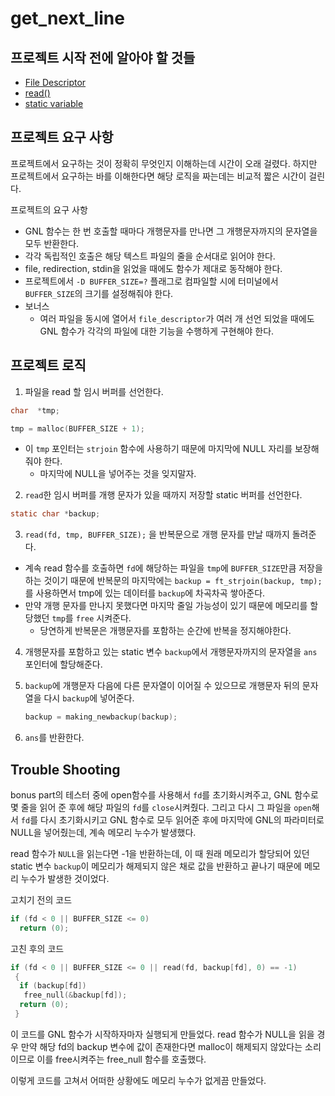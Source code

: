 # get_next_line

## 프로젝트 시작 전에 알아야 할 것들

- [File Descriptor](https://www.notion.so/File-Descriptor-3bce42daac3445e48dd1da86531d3037)
- [read()](https://www.notion.so/read-e130eebc84ca4bbca227875f5e62ea4a)
- [static variable](https://www.notion.so/static-variable-47cea9220ec54360a581ba0aeb05e42d)

## 프로젝트 요구 사항

프로젝트에서 요구하는 것이 정확히 무엇인지 이해하는데 시간이 오래 걸렸다. 하지만 프로젝트에서 요구하는 바를 이해한다면 해당 로직을 짜는데는 비교적 짧은 시간이 걸린다.

프로젝트의 요구 사항

- GNL 함수는 한 번 호출할 때마다 개행문자를 만나면 그 개행문자까지의 문자열을 모두 반환한다.
- 각각 독립적인 호출은 해당 텍스트 파일의 줄을 순서대로 읽어야 한다.
- file, redirection, stdin을 읽었을 때에도 함수가 제대로 동작해야 한다.
- 프로젝트에서 `-D BUFFER_SIZE=?` 플래그로 컴파일할 시에 터미널에서 `BUFFER_SIZE`의 크기를 설정해줘야 한다.
- 보너스
  - 여러 파일을 동시에 열어서 `file_descriptor`가 여러 개 선언 되었을 때에도 GNL 함수가 각각의 파일에 대한 기능을 수행하게 구현해야 한다.

## 프로젝트 로직

1. 파일을 read 할 임시 버퍼를 선언한다.

```c
char  *tmp;

tmp = malloc(BUFFER_SIZE + 1);
```

- 이 `tmp` 포인터는 `strjoin` 함수에 사용하기 때문에 마지막에 NULL 자리를 보장해줘야 한다.
  - 마지막에 NULL을 넣어주는 것을 잊지말자.

2. `read`한 임시 버퍼를 개행 문자가 있을 때까지 저장할 static 버퍼를 선언한다.

```c
static char *backup;
```

3. `read(fd, tmp, BUFFER_SIZE);` 을 반복문으로 개행 문자를 만날 때까지 돌려준다.

- 계속 read 함수를 호출하면 `fd`에 해당하는 파일을 `tmp`에 `BUFFER_SIZE`만큼 저장을 하는 것이기 때문에 반복문의 마지막에는 `backup = ft_strjoin(backup, tmp);` 를 사용하면서 tmp에 있는 데이터를 `backup`에 차곡차곡 쌓아준다.
- 만약 개행 문자를 만나지 못했다면 마지막 줄일 가능성이 있기 때문에 메모리를 할당했던 `tmp`를 `free` 시켜준다.
  - 당연하게 반복문은 개행문자를 포함하는 순간에 반복을 정지해야한다.

4. 개행문자를 포함하고 있는 static 변수 `backup`에서 개행문자까지의 문자열을 `ans` 포인터에 할당해준다.

5. `backup`에 개행문자 다음에 다른 문자열이 이어질 수 있으므로 개행문자 뒤의 문자열을 다시 `backup`에 넣어준다.

    ```c
    backup = making_newbackup(backup);
    ```

6. `ans`를 반환한다.

## Trouble Shooting

bonus part의 테스터 중에 open함수를 사용해서 `fd`를 초기화시켜주고, GNL 함수로 몇 줄을 읽어 준 후에 해당 파일의 `fd`를 `close`시켜줬다. 그리고 다시 그 파일을 `open`해서 `fd`를 다시 초기화시키고 GNL 함수로 모두 읽어준 후에 마지막에 GNL의 파라미터로 NULL을 넣어줬는데, 계속 메모리 누수가 발생했다.

read 함수가 `NULL`을 읽는다면 -1을 반환하는데, 이 때 원래 메모리가 할당되어 있던 static 변수 `backup`이 메모리가 해제되지 않은 채로 값을 반환하고 끝나기 때문에 메모리 누수가 발생한 것이었다.

고치기 전의 코드

```c
if (fd < 0 || BUFFER_SIZE <= 0)
  return (0);
```

고친 후의 코드

```c
if (fd < 0 || BUFFER_SIZE <= 0 || read(fd, backup[fd], 0) == -1)
 {
  if (backup[fd])
   free_null(&backup[fd]);
  return (0);
 }
```

이 코드를 GNL 함수가 시작하자마자 실행되게 만들었다. read 함수가 NULL을 읽을 경우 만약 해당 fd의 backup 변수에 값이 존재한다면 malloc이 해제되지 않았다는 소리이므로 이를 free시켜주는 free_null 함수를 호출했다.

이렇게 코드를 고쳐서 어떠한 상황에도 메모리 누수가 없게끔 만들었다.
